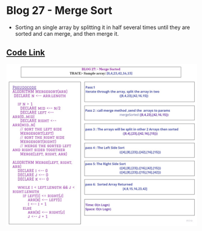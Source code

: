 # Blog 27 - Merge Sort
* Sorting an single array by splitting it in half several times until they are sorted and can merge, and then merge it.
## [Code Link]()
![img.png](img.png)